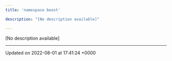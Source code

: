 ```yaml
---
title: 'namespace boost'

description: "[No description available]"

---
```







[No description available]






-------------------------------

Updated on 2022-08-01 at 17:41:24 +0000